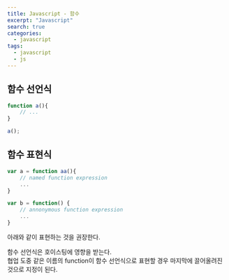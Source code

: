 ```yaml
---
title: Javascript - 함수
excerpt: "Javascript"
search: true
categories:
  - javascript
tags:
  - javascript
  - js
---
```



## 함수 선언식  
~~~ javascript
function a(){
	// ...
}

a();
~~~

## 함수 표현식
~~~ javascript
var a = function aa(){
	// named function expression
	...
}

var b = function() {
	// annonymous function expression
	...
}
~~~


아래와 같이 표현하는 것을 권장한다.  

함수 선언식은 호이스팅에 영향을 받는다.  
협업 도중 같은 이름의 function이 함수 선언식으로 표현할 경우 마지막에 끌어올려진 것으로 지정이 된다.